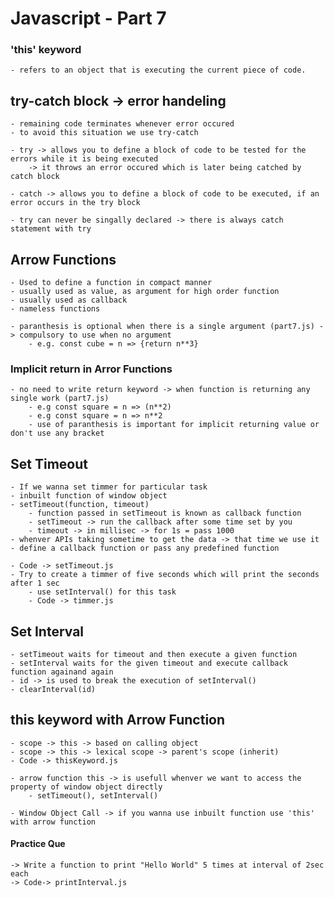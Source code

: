 # Javascript - Part 7

### 'this' keyword
    - refers to an object that is executing the current piece of code.


## try-catch block -> error handeling
    - remaining code terminates whenever error occured
    - to avoid this situation we use try-catch

    - try -> allows you to define a block of code to be tested for the errors while it is being executed
        -> it throws an error occured which is later being catched by catch block

    - catch -> allows you to define a block of code to be executed, if an error occurs in the try block

    - try can never be singally declared -> there is always catch statement with try


## Arrow Functions
    - Used to define a function in compact manner
    - usually used as value, as argument for high order function
    - usually used as callback
    - nameless functions

    - paranthesis is optional when there is a single argument (part7.js) -> compulsory to use when no argument
        - e.g. const cube = n => {return n**3}

### Implicit return in Arror Functions
    - no need to write return keyword -> when function is returning any single work (part7.js)
        - e.g const square = n => (n**2)
        - e.g const square = n => n**2
        - use of paranthesis is important for implicit returning value or don't use any bracket

## Set Timeout
    - If we wanna set timmer for particular task
    - inbuilt function of window object
    - setTimeout(function, timeout)
        - function passed in setTimeout is known as callback function
        - setTimeout -> run the callback after some time set by you
        - timeout -> in millisec -> for 1s = pass 1000
    - whenver APIs taking sometime to get the data -> that time we use it
    - define a callback function or pass any predefined function

    - Code -> setTimeout.js
    - Try to create a timmer of five seconds which will print the seconds after 1 sec
        - use setInterval() for this task
        - Code -> timmer.js

## Set Interval
    - setTimeout waits for timeout and then execute a given function 
    - setInterval waits for the given timeout and execute callback function againand again
    - id -> is used to break the execution of setInterval()
    - clearInterval(id)

## this keyword with Arrow Function
    - scope -> this -> based on calling object
    - scope -> this -> lexical scope -> parent's scope (inherit)
    - Code -> thisKeyword.js

    - arrow function this -> is usefull whenver we want to access the property of window object directly
        - setTimeout(), setInterval()

    - Window Object Call -> if you wanna use inbuilt function use 'this' with arrow function

#### Practice Que 
    -> Write a function to print "Hello World" 5 times at interval of 2sec each
    -> Code-> printInterval.js




    